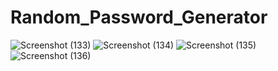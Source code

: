 # Random_Password_Generator
![Screenshot (133)](https://github.com/ishawagh2002/Random_Password_Generator/assets/108747396/1994dd85-27c3-449c-b529-1d19bb8ff6e8)
![Screenshot (134)](https://github.com/ishawagh2002/Random_Password_Generator/assets/108747396/4774b162-cc91-4b6a-9e68-6872d5fded8a)
![Screenshot (135)](https://github.com/ishawagh2002/Random_Password_Generator/assets/108747396/bb21b561-49e5-4e2a-9ca1-d2bbff379283)
![Screenshot (136)](https://github.com/ishawagh2002/Random_Password_Generator/assets/108747396/d558d87b-504a-4da7-9313-bc0d51c80d27)
